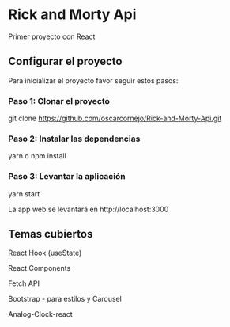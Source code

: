 # Rick and Morty Api

Primer proyecto con React

## Configurar el proyecto

Para inicializar el proyecto favor seguir estos pasos:

### Paso 1: Clonar el proyecto

git clone https://github.com/oscarcornejo/Rick-and-Morty-Api.git

### Paso 2: Instalar las dependencias

yarn o npm install

### Paso 3: Levantar la aplicación

yarn start

La app web se levantará en http://localhost:3000

## Temas cubiertos

React Hook (useState)

React Components

Fetch API

Bootstrap - para estilos y Carousel

Analog-Clock-react

